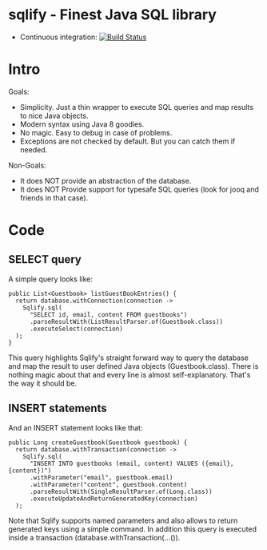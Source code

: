 # sqlify - Finest Java SQL library

- Continuous integration: [![Build Status](https://api.travis-ci.org/raphaelbauer/sqlify.svg)](https://travis-ci.org/raphaelbauer/sqlify)

# Intro

Goals:
- Simplicity. Just a thin wrapper to execute SQL queries and map results to nice
  Java objects.
- Modern syntax using Java 8 goodies.
- No magic. Easy to debug in case of problems.
- Exceptions are not checked by default. But you can catch them if needed.

Non-Goals:
- It does NOT provide an abstraction of the database.
- It does NOT Provide support for typesafe SQL queries (look for jooq and friends in that case).

# Code

## SELECT query

A simple query looks like:

```
public List<Guestbook> listGuestBookEntries() {
  return database.withConnection(connection -> 
    Sqlify.sql(
      "SELECT id, email, content FROM guestbooks")
      .parseResultWith(ListResultParser.of(Guestbook.class))
      .executeSelect(connection)
  );
}
```

This query highlights Sqlify's straight forward way to query the database and
map the result to user defined Java objects (Guestbook.class). There is nothing
magic about that and every line is almost self-explanatory. That's the way it should be.


## INSERT statements

And an INSERT statement looks like that:

```
public Long createGuestbook(Guestbook guestbook) {
  return database.withTransaction(connection -> 
    Sqlify.sql(
      "INSERT INTO guestbooks (email, content) VALUES ({email}, {content})")
      .withParameter("email", guestbook.email)
      .withParameter("content", guestbook.content)
      .parseResultWith(SingleResultParser.of(Long.class))
      .executeUpdateAndReturnGeneratedKey(connection)
  );
```

Note that Sqlify supports named parameters and also allows to return generated
keys using a simple command. In addition this query is executed inside
a transaction (database.withTransaction(...()). 

